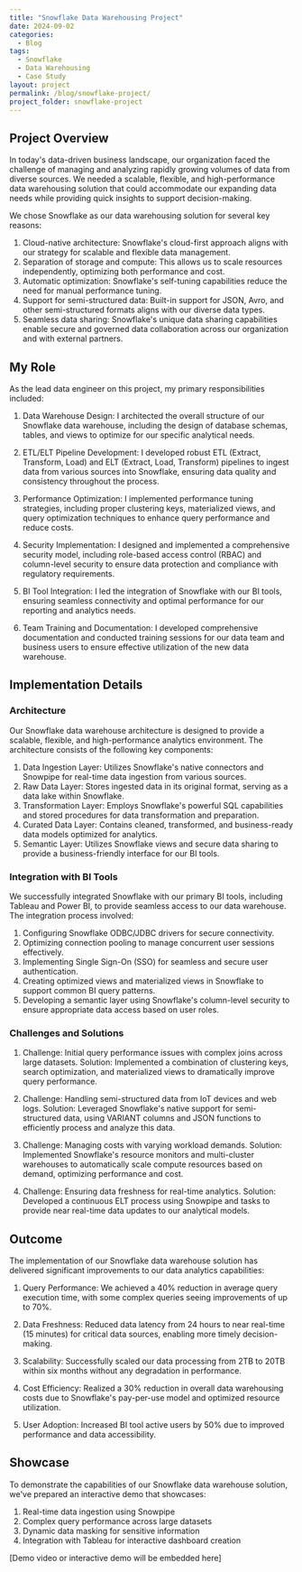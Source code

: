```yaml
---
title: "Snowflake Data Warehousing Project"
date: 2024-09-02
categories:
  - Blog
tags:
  - Snowflake
  - Data Warehousing
  - Case Study
layout: project
permalink: /blog/snowflake-project/
project_folder: snowflake-project
---
```


## Project Overview

In today's data-driven business landscape, our organization faced the challenge of managing and analyzing rapidly growing volumes of data from diverse sources. We needed a scalable, flexible, and high-performance data warehousing solution that could accommodate our expanding data needs while providing quick insights to support decision-making.

We chose Snowflake as our data warehousing solution for several key reasons:

1. Cloud-native architecture: Snowflake's cloud-first approach aligns with our strategy for scalable and flexible data management.
2. Separation of storage and compute: This allows us to scale resources independently, optimizing both performance and cost.
3. Automatic optimization: Snowflake's self-tuning capabilities reduce the need for manual performance tuning.
4. Support for semi-structured data: Built-in support for JSON, Avro, and other semi-structured formats aligns with our diverse data types.
5. Seamless data sharing: Snowflake's unique data sharing capabilities enable secure and governed data collaboration across our organization and with external partners.

## My Role

As the lead data engineer on this project, my primary responsibilities included:

1. Data Warehouse Design: I architected the overall structure of our Snowflake data warehouse, including the design of database schemas, tables, and views to optimize for our specific analytical needs.

2. ETL/ELT Pipeline Development: I developed robust ETL (Extract, Transform, Load) and ELT (Extract, Load, Transform) pipelines to ingest data from various sources into Snowflake, ensuring data quality and consistency throughout the process.

3. Performance Optimization: I implemented performance tuning strategies, including proper clustering keys, materialized views, and query optimization techniques to enhance query performance and reduce costs.

4. Security Implementation: I designed and implemented a comprehensive security model, including role-based access control (RBAC) and column-level security to ensure data protection and compliance with regulatory requirements.

5. BI Tool Integration: I led the integration of Snowflake with our BI tools, ensuring seamless connectivity and optimal performance for our reporting and analytics needs.

6. Team Training and Documentation: I developed comprehensive documentation and conducted training sessions for our data team and business users to ensure effective utilization of the new data warehouse.

## Implementation Details

### Architecture

Our Snowflake data warehouse architecture is designed to provide a scalable, flexible, and high-performance analytics environment. The architecture consists of the following key components:

1. Data Ingestion Layer: Utilizes Snowflake's native connectors and Snowpipe for real-time data ingestion from various sources.
2. Raw Data Layer: Stores ingested data in its original format, serving as a data lake within Snowflake.
3. Transformation Layer: Employs Snowflake's powerful SQL capabilities and stored procedures for data transformation and preparation.
4. Curated Data Layer: Contains cleaned, transformed, and business-ready data models optimized for analytics.
5. Semantic Layer: Utilizes Snowflake views and secure data sharing to provide a business-friendly interface for our BI tools.

### Integration with BI Tools

We successfully integrated Snowflake with our primary BI tools, including Tableau and Power BI, to provide seamless access to our data warehouse. The integration process involved:

1. Configuring Snowflake ODBC/JDBC drivers for secure connectivity.
2. Optimizing connection pooling to manage concurrent user sessions effectively.
3. Implementing Single Sign-On (SSO) for seamless and secure user authentication.
4. Creating optimized views and materialized views in Snowflake to support common BI query patterns.
5. Developing a semantic layer using Snowflake's column-level security to ensure appropriate data access based on user roles.

### Challenges and Solutions

1. Challenge: Initial query performance issues with complex joins across large datasets.
   Solution: Implemented a combination of clustering keys, search optimization, and materialized views to dramatically improve query performance.

2. Challenge: Handling semi-structured data from IoT devices and web logs.
   Solution: Leveraged Snowflake's native support for semi-structured data, using VARIANT columns and JSON functions to efficiently process and analyze this data.

3. Challenge: Managing costs with varying workload demands.
   Solution: Implemented Snowflake's resource monitors and multi-cluster warehouses to automatically scale compute resources based on demand, optimizing performance and cost.

4. Challenge: Ensuring data freshness for real-time analytics.
   Solution: Developed a continuous ELT process using Snowpipe and tasks to provide near real-time data updates to our analytical models.

## Outcome

The implementation of our Snowflake data warehouse solution has delivered significant improvements to our data analytics capabilities:

1. Query Performance: We achieved a 40% reduction in average query execution time, with some complex queries seeing improvements of up to 70%.

2. Data Freshness: Reduced data latency from 24 hours to near real-time (15 minutes) for critical data sources, enabling more timely decision-making.

3. Scalability: Successfully scaled our data processing from 2TB to 20TB within six months without any degradation in performance.

4. Cost Efficiency: Realized a 30% reduction in overall data warehousing costs due to Snowflake's pay-per-use model and optimized resource utilization.

5. User Adoption: Increased BI tool active users by 50% due to improved performance and data accessibility.

## Showcase

To demonstrate the capabilities of our Snowflake data warehouse solution, we've prepared an interactive demo that showcases:

1. Real-time data ingestion using Snowpipe
2. Complex query performance across large datasets
3. Dynamic data masking for sensitive information
4. Integration with Tableau for interactive dashboard creation

[Demo video or interactive demo will be embedded here]